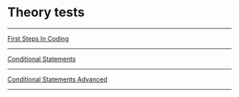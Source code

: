 # Theory tests

---

[First Steps In Coding](https://forms.gle/7iSPZAniAU3t1wMF9)

---

[Conditional Statements](https://forms.gle/PTK5gYiDqCd2bpoMA)

---

[Conditional Statements Advanced](https://forms.gle/A4KNrL4vQho3SAMH6)

---
